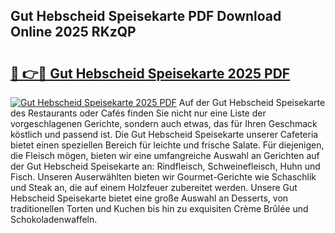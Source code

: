 ## Gut Hebscheid Speisekarte PDF Download Online 2025 RKzQP

# <h2><a href="http://gc70ll.nevu.top/?p=Gut+Hebscheid+Speisekarte">🔗 👉🔴 Gut Hebscheid Speisekarte 2025 PDF</a></h2>

[![Gut Hebscheid Speisekarte 2025 PDF](https://i.imgur.com/dBaPXMq.png)](http://gc70ll.nevu.top/?p=Gut+Hebscheid+Speisekarte)
Auf der Gut Hebscheid Speisekarte des Restaurants oder Cafés finden Sie nicht nur eine Liste der vorgeschlagenen Gerichte, sondern auch etwas, das für Ihren Geschmack köstlich und passend ist. Die Gut Hebscheid Speisekarte unserer Cafeteria bietet einen speziellen Bereich für leichte und frische Salate. Für diejenigen, die Fleisch mögen, bieten wir eine umfangreiche Auswahl an Gerichten auf der Gut Hebscheid Speisekarte an: Rindfleisch, Schweinefleisch, Huhn und Fisch. Unseren Auserwählten bieten wir Gourmet-Gerichte wie Schaschlik und Steak an, die auf einem Holzfeuer zubereitet werden. Unsere Gut Hebscheid Speisekarte bietet eine große Auswahl an Desserts, von traditionellen Torten und Kuchen bis hin zu exquisiten Crème Brûlée und Schokoladenwaffeln.
